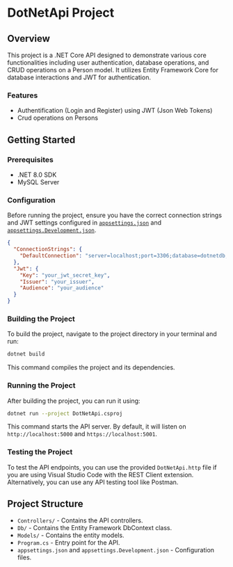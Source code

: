 # DotNetApi Project

## Overview

This project is a .NET Core API designed to demonstrate various core functionalities including user authentication, database operations, and CRUD operations on a Person model. It utilizes Entity Framework Core for database interactions and JWT for authentication.

### Features

- Authentification (Login and Register) using JWT (Json Web Tokens)
- Crud operations on Persons

## Getting Started

### Prerequisites

- .NET 8.0 SDK
- MySQL Server

### Configuration

Before running the project, ensure you have the correct connection strings and JWT settings configured in [`appsettings.json`](command:_github.copilot.openRelativePath?%5B%7B%22scheme%22%3A%22file%22%2C%22authority%22%3A%22%22%2C%22path%22%3A%22%2Fc%3A%2FUsers%2Fskill%2FDesktop%2FDotNetApi%2Fappsettings.json%22%2C%22query%22%3A%22%22%2C%22fragment%22%3A%22%22%7D%5D "c:\\Users\skill\Desktop\DotNetApi\appsettings.json") and [`appsettings.Development.json`](command:_github.copilot.openRelativePath?%5B%7B%22scheme%22%3A%22file%22%2C%22authority%22%3A%22%22%2C%22path%22%3A%22%2Fc%3A%2FUsers%2Fskill%2FDesktop%2FDotNetApi%2Fappsettings.Development.json%22%2C%22query%22%3A%22%22%2C%22fragment%22%3A%22%22%7D%5D "c:\\Users\skill\Desktop\DotNetApi\appsettings.Development.json").

```json
{
  "ConnectionStrings": {
    "DefaultConnection": "server=localhost;port=3306;database=dotnetdb;user=root;password="
  },
  "Jwt": {
    "Key": "your_jwt_secret_key",
    "Issuer": "your_issuer",
    "Audience": "your_audience"
  }
}
```

### Building the Project

To build the project, navigate to the project directory in your terminal and run:

```sh
dotnet build
```

This command compiles the project and its dependencies.

### Running the Project

After building the project, you can run it using:

```sh
dotnet run --project DotNetApi.csproj
```

This command starts the API server. By default, it will listen on `http://localhost:5000` and `https://localhost:5001`.

### Testing the Project

To test the API endpoints, you can use the provided `DotNetApi.http` file if you are using Visual Studio Code with the REST Client extension. Alternatively, you can use any API testing tool like Postman.

## Project Structure

- `Controllers/` - Contains the API controllers.
- `Db/` - Contains the Entity Framework DbContext class.
- `Models/` - Contains the entity models.
- `Program.cs` - Entry point for the API.
- `appsettings.json` and `appsettings.Development.json` - Configuration files.
